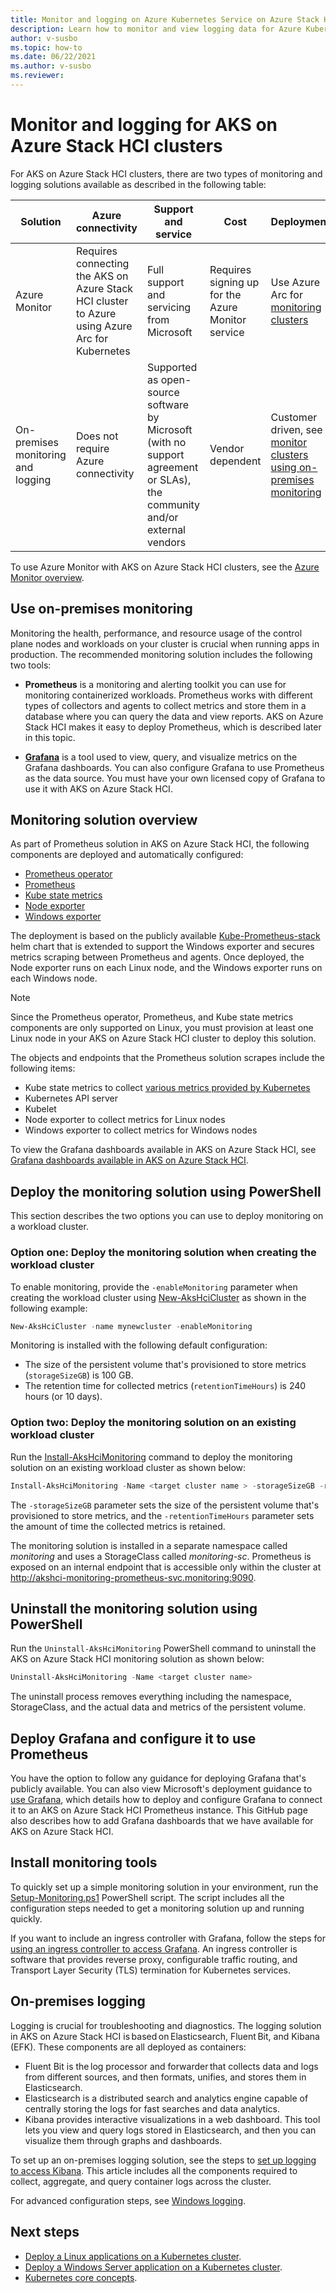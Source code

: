 ```yaml
---
title: Monitor and logging on Azure Kubernetes Service on Azure Stack HCI clusters
description: Learn how to monitor and view logging data for Azure Kubernetes Service on Azure Stack HCI clusters.
author: v-susbo
ms.topic: how-to
ms.date: 06/22/2021
ms.author: v-susbo
ms.reviewer: 
---
```


# Monitor and logging for AKS on Azure Stack HCI clusters

For AKS on Azure Stack HCI clusters, there are two types of monitoring and logging solutions available as described in the following table: 

| Solution  | Azure connectivity  | Support and service  | Cost | Deployment |
| ------- |  ------------  | ---------  | --------------  | ---------------- |
| Azure Monitor | Requires connecting the AKS on Azure Stack HCI cluster to Azure using Azure Arc for Kubernetes | Full support and servicing from Microsoft | Requires signing up for the Azure Monitor service |  Use Azure Arc for [monitoring clusters](/azure/azure-monitor/containers/container-insights-enable-arc-enabled-clusters?toc=/azure/azure-arc/kubernetes/toc.json) |
| On-premises monitoring and logging | Does not require Azure connectivity | Supported as open-source software by Microsoft (with no support agreement or SLAs), the community and/or external vendors  | Vendor dependent | Customer driven, see [monitor clusters using on-premises monitoring](#use-on-premises-monitoring) |

To use Azure Monitor with AKS on Azure Stack HCI clusters, see the [Azure Monitor overview](/azure/azure-monitor/containers/container-insights-overview). 

## Use on-premises monitoring

Monitoring the health, performance, and resource usage of the control plane nodes and workloads on your cluster is crucial when running apps in production. The recommended monitoring solution includes the following two tools:

- **Prometheus** is a monitoring and alerting toolkit you can use for monitoring containerized workloads. Prometheus works with different types of collectors and agents to collect metrics and store them in a database where you can query the data and view reports. AKS on Azure Stack HCI makes it easy to deploy Prometheus, which is described later in this topic.

- [**Grafana**](https://github.com/grafana/grafana) is a tool used to view, query, and visualize metrics on the Grafana dashboards. You can also configure Grafana to use Prometheus as the data source. You must have your own licensed copy of Grafana to use it with AKS on Azure Stack HCI.

## Monitoring solution overview

As part of Prometheus solution in AKS on Azure Stack HCI, the following components are deployed and automatically configured:

- [Prometheus operator](https://github.com/prometheus-operator/prometheus-operator)
- [Prometheus](https://github.com/prometheus/prometheus)
- [Kube state metrics](https://github.com/kubernetes/kube-state-metrics)
- [Node exporter](https://github.com/prometheus/node_exporter)
- [Windows exporter](https://github.com/prometheus-community/windows_exporter)

The deployment is based on the publicly available [Kube-Prometheus-stack](https://github.com/prometheus-community/helm-charts/tree/main/charts/kube-prometheus-stack) helm chart that is extended to support the Windows exporter and secures metrics scraping between Prometheus and agents. Once deployed, the Node exporter runs on each Linux node, and the Windows exporter runs on each Windows node.

> [!NOTE]
> Since the Prometheus operator, Prometheus, and Kube state metrics components are only supported on Linux, you must provision at least one Linux node in your AKS on Azure Stack HCI cluster to deploy this solution. 

The objects and endpoints that the Prometheus solution scrapes include the following items:

- Kube state metrics to collect [various metrics provided by Kubernetes](https://github.com/kubernetes/kube-state-metrics/tree/master/docs#exposed-metrics) 
- Kubernetes API server
- Kubelet
- Node exporter to collect metrics for Linux nodes
- Windows exporter to collect metrics for Windows nodes

To view the Grafana dashboards available in AKS on Azure Stack HCI, see [Grafana dashboards available in AKS on Azure Stack HCI](https://github.com/microsoft/AKS-HCI-Apps/blob/main/Monitoring/Grafana.md#grafana-dashboards-available-in-aks-hci).

## Deploy the monitoring solution using PowerShell

This section describes the two options you can use to deploy monitoring on a workload cluster.

### Option one: Deploy the monitoring solution when creating the workload cluster

To enable monitoring, provide the `-enableMonitoring` parameter when creating the workload cluster using [New-AksHciCluster](./new-akshcicluster.md) as shown in the following example:

```powershell
New-AksHciCluster -name mynewcluster -enableMonitoring
```

Monitoring is installed with the following default configuration:

- The size of the persistent volume that's provisioned to store metrics (`storageSizeGB`) is 100 GB.
- The retention time for collected metrics (`retentionTimeHours`) is 240 hours (or 10 days).

### Option two: Deploy the monitoring solution on an existing workload cluster 

Run the [Install-AksHciMonitoring](./install-akshcimonitoring.md) command to deploy the monitoring solution on an existing workload cluster as shown below:

```powershell
Install-AksHciMonitoring -Name <target cluster name > -storageSizeGB -retentionTimeHours
```

The `-storageSizeGB` parameter sets the size of the persistent volume that's provisioned to store metrics, and the `-retentionTimeHours` parameter sets the amount of time the collected metrics is retained.

The monitoring solution is installed in a separate namespace called _monitoring_ and uses a StorageClass called _monitoring-sc_. Prometheus is exposed on an internal endpoint that is accessible only within the cluster at http://akshci-monitoring-prometheus-svc.monitoring:9090.

## Uninstall the monitoring solution using PowerShell

Run the `Uninstall-AksHciMonitoring` PowerShell command to uninstall the AKS on Azure Stack HCI monitoring solution as shown below:

```powershell  
Uninstall-AksHciMonitoring -Name <target cluster name>
```

The uninstall process removes everything including the namespace, StorageClass, and the actual data and metrics of the persistent volume.  

## Deploy Grafana and configure it to use Prometheus

You have the option to follow any guidance for deploying Grafana that's publicly available. You can also view Microsoft's deployment guidance to [use Grafana](https://github.com/microsoft/AKS-HCI-Apps/blob/main/Monitoring/Grafana.md), which details how to deploy and configure Grafana to connect it to an AKS on Azure Stack HCI Prometheus instance. This GitHub page also describes how to add Grafana dashboards that we have available for AKS on Azure Stack HCI.

## Install monitoring tools

To quickly set up a simple monitoring solution in your environment, run the [Setup-Monitoring.ps1](https://github.com/microsoft/AKS-HCI-Apps/tree/main/Monitoring#easy-steps-to-setup-monitoring-to-use-local-port-forward-to-access-grafana) PowerShell script. The script includes all the configuration steps needed to get a monitoring solution up and running quickly. 

If you want to include an ingress controller with Grafana, follow the steps for [using an ingress controller to access Grafana](https://github.com/microsoft/AKS-HCI-Apps/tree/main/Monitoring#detailed-steps-to-setup-monitoring-to-use-ingress-controller-to-access-grafana). An ingress controller is software that provides reverse proxy, configurable traffic routing, and Transport Layer Security (TLS) termination for Kubernetes services.

## On-premises logging

Logging is crucial for troubleshooting and diagnostics. The logging solution in AKS on Azure Stack HCI is based on Elasticsearch, Fluent Bit, and Kibana (EFK). These components are all deployed as containers: 

- Fluent Bit is the log processor and forwarder that collects data and logs from different sources, and then formats, unifies, and stores them in Elasticsearch. 
- Elasticsearch is a distributed search and analytics engine capable of centrally storing the logs for fast searches and data analytics.  
- Kibana provides interactive visualizations in a web dashboard. This tool lets you view and query logs stored in Elasticsearch, and then you can visualize them through graphs and dashboards.

To set up an on-premises logging solution, see the steps to [set up logging to access Kibana](https://github.com/microsoft/AKS-HCI-Apps/tree/main/Logging#easy-steps-to-setup-logging-to-use-local-port-forward-to-access-kibana). This article includes all the components required to collect, aggregate, and query container logs across the cluster. 

For advanced configuration steps, see [Windows logging](https://github.com/microsoft/AKS-HCI-Apps/tree/main/Logging#detailed-steps-to-setup-logging).

## Next steps

- [Deploy a Linux applications on a Kubernetes cluster](./deploy-linux-application.md).
- [Deploy a Windows Server application on a Kubernetes cluster](./deploy-windows-application.md).
- [Kubernetes core concepts](kubernetes-concepts.md).
